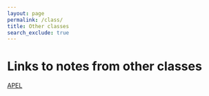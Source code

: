 ```yaml
---
layout: page
permalink: /class/
title: Other classes
search_exclude: true
---
```


# Links to notes from other classes

[APEL](https://lwu1822.github.io/fastpages/apel/2022/08/28/apel.html)